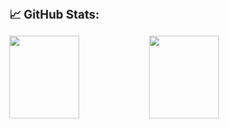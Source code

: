 
## 📈 GitHub Stats:

<span><img src="https://github-readme-stats.vercel.app/api/top-langs/?username=zhaowenpeng&layout=compact&hide_border=true&theme=tokyonight" height="150px" width="50%" /></span><span><img height="150px" width="50%" src="https://github-readme-stats.vercel.app/api?username=zhaowenpeng&hide_title=true&hide_border=true&show_icons=trueline_height=21&theme=tokyonight" /> </span>

<!--
**zhaowpkyrie/zhaowpkyrie** is a ✨ _special_ ✨ repository because its `README.md` (this file) appears on your GitHub profile.

Here are some ideas to get you started:

- 🔭 I’m currently working on ...
- 🌱 I’m currently learning ...
- 👯 I’m looking to collaborate on ...
- 🤔 I’m looking for help with ...
- 💬 Ask me about ...
- 📫 How to reach me: ...
- 😄 Pronouns: ...
- ⚡ Fun fact: ...
-->
